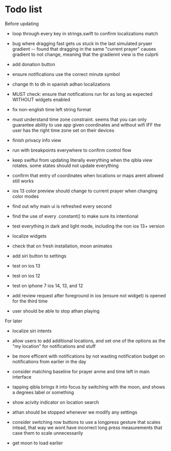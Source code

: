 #  Todo list 
Before updating 
- loop through every key in strings.swift to confirm localizations match 
- bug where dragging fast gets us stuck in the last simulated pryaer gradient -- found that dragging in the same "current prayer" causes gradient to not change, meaning that the gradiennt view is the culprti
- add donation button
- ensure notifications use the correct minute symbol

- change th to dh in spanish adhan localizations

- MUST check: ensure that notifications run for as long as expected WITHOUT widgets enabled
- fix non-english time left string format

- must understand time zone constraint. seems that you can only guarantee ability to use app given coordinates and without wifi IFF the user has the right time zone set on their devices
- finish privacy info view



- run with breakpoints everywhere to confirm control flow 
- keep swiftui from updating literally everything when the qibla view rotates. some states should not update everything 
- confirm that entry of coordinates when locations or maps arent allowed still works
- ios 13 color preview should change to current prayer when changing color modes
- find out why main ui is refreshed every second
- find the use of every .constant() to make sure its intentional
- test everything in dark and light mode, including the non ios 13+ version
- localize widgets
- check that on fresh installation, moon animates
- add siri button to settings
- test on ios 13 
- test on ios 12 
- test on iphone 7 ios 14, 13, and 12
- add review request after foreground in ios (ensure not widget) is opened for the third time

- user should be able to stop athan playing 


For later 
- localize siri intents
- allow users to add additional locations, and set one of the options as the "my location" for notifications and stuff
- be more efficent with notifications by not wasting notification budget on notifications from earlier in the day 
- consider matching baseline for prayer anme and time left in main interface
- tapping qibla brings it into focus by switching with the moon, and shows a degrees label or something
- show acivity indicator on location search 
- athan should be stopped whenever we modify any settings 
- consider switching row buttons to use a longpress gesture that scales intead, that way we wont have incorrect long press measurements that case them to scale unnecessarily



- get moon to load earlier 
